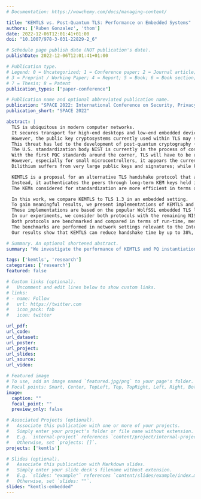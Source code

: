 ```yaml
---
# Documentation: https://wowchemy.com/docs/managing-content/

title: "KEMTLS vs. Post-Quantum TLS: Performance on Embedded Systems"
authors: ['Ruben Gonzalez', 'thom']
date: 2022-12-06T12:01:41+01:00
doi: "10.1007/978-3-031-22829-2_6"

# Schedule page publish date (NOT publication's date).
publishDate: 2022-12-06T12:01:41+01:00

# Publication type.
# Legend: 0 = Uncategorized; 1 = Conference paper; 2 = Journal article;
# 3 = Preprint / Working Paper; 4 = Report; 5 = Book; 6 = Book section;
# 7 = Thesis; 8 = Patent
publication_types: ["paper-conference"]

# Publication name and optional abbreviated publication name.
publication: "SPACE 2022: International Conference on Security, Privacy and Applied Cryptographic Engineering"
publication_short: "SPACE 2022"

abstract: |
  TLS is ubiquitous in modern computer networks.
  It secures transport for high-end desktops and low-end embedded devices alike.
  However, the public key cryptosystems currently used within TLS may soon be obsolete as large-scale quantum computers, once realized, would be able to break them.
  This threat has led to the development of post-quantum cryptography (PQC).
  The U.S. standardization body NIST is currently in the process of concluding a multi-year search for promising post-quantum signature schemes and key encapsulation mechanisms (KEMs).
  With the first PQC standards around the corner, TLS will have to be updated soon.
  However, especially for small microcontrollers, it appears the current NIST post-quantum signature finalists pose a challenge.
  Dilithium suffers from very large public keys and signatures; while Falcon has significant hardware requirements for efficient implementations.

  KEMTLS is a proposal for an alternative TLS handshake protocol that avoids authentication through signatures in the TLS handshake.
  Instead, it authenticates the peers through long-term KEM keys held in the certificates.
  The KEMs considered for standardization are more efficient in terms of computation and/or bandwidth than the post-quantum signature schemes.

  In this work, we compare KEMTLS to TLS 1.3 in an embedded setting.
  To gain meaningful results, we present implementations of KEMTLS and TLS 1.3 on a Cortex-M4-based platform.
  These implementations are based on the popular WolfSSL embedded TLS library and hence share a majority of their code.
  In our experiments, we consider both protocols with the remaining NIST finalist signature schemes and KEMs, except for Classic McEliece which has too large public keys.
  Both protocols are benchmarked and compared in terms of run-time, memory usage, traffic volume and code size.
  The benchmarks are performed in network settings relevant to the Internet of Things, namely low-latency broadband, LTE-M and Narrowband IoT.
  Our results show that KEMTLS can reduce handshake time by up to 38%, can lower peak memory consumption and can save traffic volume compared to TLS 1.3.

# Summary. An optional shortened abstract.
summary: "We investigate the performance of KEMTLS and PQ instantiations of TLS 1.3 on embedded devices."

tags: ['kemtls', 'research']
categories: ['research']
featured: false

# Custom links (optional).
#   Uncomment and edit lines below to show custom links.
# links:
# - name: Follow
#   url: https://twitter.com
#   icon_pack: fab
#   icon: twitter

url_pdf:
url_code:
url_dataset:
url_poster:
url_project:
url_slides:
url_source:
url_video:

# Featured image
# To use, add an image named `featured.jpg/png` to your page's folder.
# Focal points: Smart, Center, TopLeft, Top, TopRight, Left, Right, BottomLeft, Bottom, BottomRight.
image:
  caption: ""
  focal_point: ""
  preview_only: false

# Associated Projects (optional).
#   Associate this publication with one or more of your projects.
#   Simply enter your project's folder or file name without extension.
#   E.g. `internal-project` references `content/project/internal-project/index.md`.
#   Otherwise, set `projects: []`.
projects: ['kemtls']

# Slides (optional).
#   Associate this publication with Markdown slides.
#   Simply enter your slide deck's filename without extension.
#   E.g. `slides: "example"` references `content/slides/example/index.md`.
#   Otherwise, set `slides: ""`.
slides: "kemtls-embedded"
---
```

